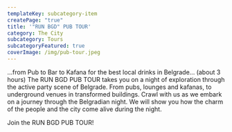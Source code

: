 ```yaml
---
templateKey: subcategory-item
createPage: "true"
title: '"RUN BGD" PUB TOUR'
category: The City
subcategory: Tours
subcategoryFeatured: true
coverImage: /img/pub-tour.jpeg
---
```

...from Pub to Bar to Kafana for the best local drinks in Belgrade...
(about 3 hours)
The RUN BGD PUB TOUR takes you on a night of exploration through the active party scene of Belgrade. From pubs, lounges and kafanas, to underground venues in transformed buildings. Crawl with us as we embark on a journey through the Belgradian night. We will show you how the charm of the people and the city come alive during the night.

Join the RUN BGD PUB TOUR!